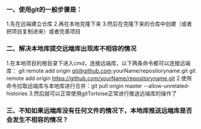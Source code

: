 ### 一、使用git的一般步骤是：

1.先在远端建立仓库  2.再在本地克隆下来   3.然后在克隆下来的仓库中创建（或者把项目复制进来）或者完善项目

### 二、解决本地库提交远端库出现库不相容的情况

1.在本地项目的根目录下进入cmd，连接远端库，以下两条命令都可以连接远端库：
git remote add origin git@github.com:yourName/repositoryname.git
git remote add origin https://github.com/yourName/repositoryname.git
2.使用命令拉取远端库与本地库进行合并：git pull origin master --allow-unrelated-histories
3.然后就可以正常使用gitTortoise正常进行推送远端库的操作了

### 三、不知如果远端库没有任何文件的情况下，本地库推送远端库是否会发生不相容的情况？
